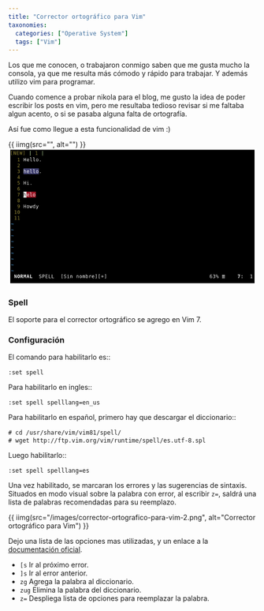 ```yaml
---
title: "Corrector ortográfico para Vim"
taxonomies:
  categories: ["Operative System"]
  tags: ["Vim"]
---
```


Los que me conocen, o trabajaron conmigo saben que me gusta mucho la consola, ya que me resulta más cómodo y rápido para trabajar.
Y además utilizo vim para programar.

Cuando comence a probar nikola para el blog, me gusto la idea de poder escribir los posts en vim, pero me resultaba tedioso revisar si me faltaba algun acento, o si se pasaba alguna falta de ortografía.

Así fue como llegue a esta funcionalidad de vim :)

{{ iimg(src="", alt="") }}
!["Corrector ortográfico para Vim"](/images/corrector-ortografico-para-vim-1.png)

### Spell

El soporte para el corrector ortográfico se agrego en Vim 7.


### Configuración

El comando para habilitarlo es::

```
:set spell
```

Para habilitarlo en ingles::

```
:set spell spelllang=en_us
```


Para habilitarlo en español, primero hay que descargar el diccionario::

```
# cd /usr/share/vim/vim81/spell/
# wget http://ftp.vim.org/vim/runtime/spell/es.utf-8.spl
```

Luego habilitarlo::

```
:set spell spelllang=es
```


Una vez habilitado, se marcaran los errores y las sugerencias de sintaxis. Situados en modo visual sobre la palabra con error, al escribir ``z=``, saldrá una lista de palabras recomendadas para su reemplazo.

{{ iimg(src="/images/corrector-ortografico-para-vim-2.png", alt="Corrector ortográfico para Vim") }}

Dejo una lista de las opciones mas utilizadas, y un enlace a la [documentación oficial](http://vimdoc.sourceforge.net/htmldoc/spell.html).

- ``[s``  Ir al próximo error.
- ``]s``  Ir al error anterior.
- ``zg``  Agrega la palabra al diccionario.
- ``zug`` Elimina la palabra del diccionario.
- ``z=``  Despliega lista de opciones para reemplazar la palabra.


